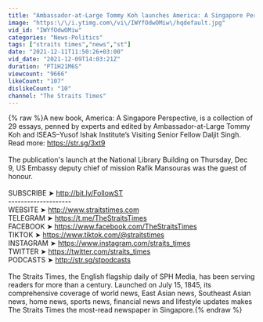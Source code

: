 ```yaml
---
title: "Ambassador-at-Large Tommy Koh launches America: A Singapore Perspective"
image: "https:\/\/i.ytimg.com\/vi\/IWYfOdwOMiw\/hqdefault.jpg"
vid_id: "IWYfOdwOMiw"
categories: "News-Politics"
tags: ["straits times","news","st"]
date: "2021-12-11T11:50:26+03:00"
vid_date: "2021-12-09T14:03:21Z"
duration: "PT1H21M6S"
viewcount: "9666"
likeCount: "107"
dislikeCount: "10"
channel: "The Straits Times"
---
```

{% raw %}A new book, America: A Singapore Perspective, is a collection of 29 essays, penned by experts and edited by Ambassador-at-Large Tommy Koh and ISEAS–Yusof Ishak Institute’s Visiting Senior Fellow Daljit Singh. Read more: <a rel="nofollow" target="blank" href="https://str.sg/3xt9">https://str.sg/3xt9</a><br /><br />The publication's launch at the National Library Building on Thursday, Dec 9, US Embassy deputy chief of mission Rafik Mansouras was the guest of honour.<br /><br />SUBSCRIBE ➤ <a rel="nofollow" target="blank" href="http://bit.ly/FollowST">http://bit.ly/FollowST</a><br />--------------------<br />WEBSITE ➤ <a rel="nofollow" target="blank" href="http://www.straitstimes.com">http://www.straitstimes.com</a><br />TELEGRAM ➤ <a rel="nofollow" target="blank" href="https://t.me/TheStraitsTimes">https://t.me/TheStraitsTimes</a><br />FACEBOOK ➤ <a rel="nofollow" target="blank" href="https://www.facebook.com/TheStraitsTimes">https://www.facebook.com/TheStraitsTimes</a><br />TIKTOK  ➤ <a rel="nofollow" target="blank" href="https://www.tiktok.com/@straitstimes">https://www.tiktok.com/@straitstimes</a><br />INSTAGRAM ➤ <a rel="nofollow" target="blank" href="https://www.instagram.com/straits_times">https://www.instagram.com/straits_times</a><br />TWITTER ➤ <a rel="nofollow" target="blank" href="https://twitter.com/straits_times">https://twitter.com/straits_times</a><br />PODCASTS ➤ <a rel="nofollow" target="blank" href="http://str.sg/stpodcasts">http://str.sg/stpodcasts</a><br /><br />The Straits Times, the English flagship daily of SPH Media, has been serving readers for more than a century. Launched on July 15, 1845, its comprehensive coverage of world news, East Asian news, Southeast Asian news, home news, sports news, financial news and lifestyle updates makes The Straits Times the most-read newspaper in Singapore.{% endraw %}
